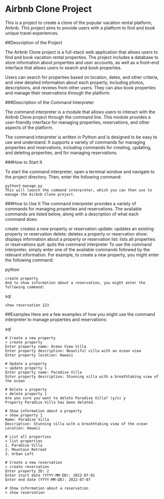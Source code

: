 # Airbnb Clone Project

This is a project to create a clone of the popular vacation rental platform, Airbnb. This project aims to provide users with a platform to find and book unique travel experiences.

##Description of the Project

The Airbnb Clone project is a full-stack web application that allows users to find and book vacation rental properties. The project includes a database to store information about properties and user accounts, as well as a front-end interface that allows users to search and book properties.

Users can search for properties based on location, dates, and other criteria, and view detailed information about each property, including photos, descriptions, and reviews from other users. They can also book properties and manage their reservations through the platform.

###Description of the Command Interpreter

The command interpreter is a module that allows users to interact with the Airbnb Clone project through the command line. This module provides a user-friendly interface for managing properties, reservations, and other aspects of the platform.

The command interpreter is written in Python and is designed to be easy to use and understand. It supports a variety of commands for managing properties and reservations, including commands for creating, updating, and deleting properties, and for managing reservations.

###How to Start It

To start the command interpreter, open a terminal window and navigate to the project directory. Then, enter the following command:

```
python3 manage.py
This will launch the command interpreter, which you can then use to manage the Airbnb Clone project.
```

###How to Use It
The command interpreter provides a variety of commands for managing properties and reservations. The available commands are listed below, along with a description of what each command does:

create: creates a new property or reservation
update: updates an existing property or reservation
delete: deletes a property or reservation
show: displays information about a property or reservation
list: lists all properties or reservations
quit: quits the command interpreter
To use the command interpreter, simply enter one of the available commands followed by the relevant information. For example, to create a new property, you might enter the following command:

python
```
create property
And to show information about a reservation, you might enter the following command:
```

sql
```
show reservation 123
```

##Examples
Here are a few examples of how you might use the command interpreter to manage properties and reservations:

sql
```
# Create a new property
> create property
Enter property name: Ocean View Villa
Enter property description: Beautiful villa with an ocean view
Enter property location: Hawaii

# Update a property
> update property 1
Enter property name: Paradise Villa
Enter property description: Stunning villa with a breathtaking view of the ocean

# Delete a property
> delete property 1
Are you sure you want to delete Paradise Villa? (y/n) y
Property Paradise Villa has been deleted.

# Show information about a property
> show property 1
Name: Paradise Villa
Description: Stunning villa with a breathtaking view of the ocean
Location: Hawaii

# List all properties
> list properties
1. Paradise Villa
2. Mountain Retreat
3. Urban Loft

# Create a new reservation
> create reservation
Enter property ID: 2
Enter start date (YYYY-MM-DD): 2022-07-01
Enter end date (YYYY-MM-DD): 2022-07-07

# Show information about a reservation
> show reservation
```
